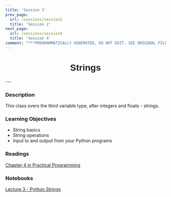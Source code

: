 ```yaml
---
title: 'Session 3'
prev_page:
  url: /sessions/session2
  title: 'Session 2'
next_page:
  url: /sessions/session4
  title: 'Session 4'
comment: "***PROGRAMMATICALLY GENERATED, DO NOT EDIT. SEE ORIGINAL FILES IN /content***"
---
```

<h1  style="font-family:  Verdana,  Geneva,  sans-serif;  text-align:center">Strings</h1> 
--- 
 
###  Description 
This  class  overs  the  third  variable  type,  after  integers  and  floats  -  strings. 
 
###  Learning  Objectives 
-  String  basics 
-  String  operations 
-  Input  to  and  output  from  your  Python  programs 
 
###  Readings 
[Chapter  4  in  Practical  Programming]() 
 
###  Notebooks 
[Lecture  3  -  Python  Strings](https://rpi-data.github.io/csci1100/notebooks/lec03_strings.html)
